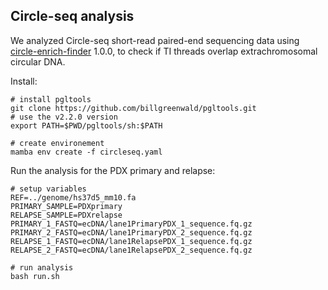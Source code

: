 ## Circle-seq analysis

We analyzed Circle-seq short-read paired-end sequencing data using [circle-enrich-finder](https://github.com/henssen-lab/circle-enrich-filter) 1.0.0, to check if TI threads overlap extrachromosomal circular DNA.

Install:
```
# install pgltools
git clone https://github.com/billgreenwald/pgltools.git
# use the v2.2.0 version
export PATH=$PWD/pgltools/sh:$PATH

# create environement
mamba env create -f circleseq.yaml
```


Run the analysis for the PDX primary and relapse:
```
# setup variables
REF=../genome/hs37d5_mm10.fa
PRIMARY_SAMPLE=PDXprimary
RELAPSE_SAMPLE=PDXrelapse
PRIMARY_1_FASTQ=ecDNA/lane1PrimaryPDX_1_sequence.fq.gz
PRIMARY_2_FASTQ=ecDNA/lane1PrimaryPDX_2_sequence.fq.gz
RELAPSE_1_FASTQ=ecDNA/lane1RelapsePDX_1_sequence.fq.gz
RELAPSE_2_FASTQ=ecDNA/lane1RelapsePDX_2_sequence.fq.gz

# run analysis
bash run.sh
```
